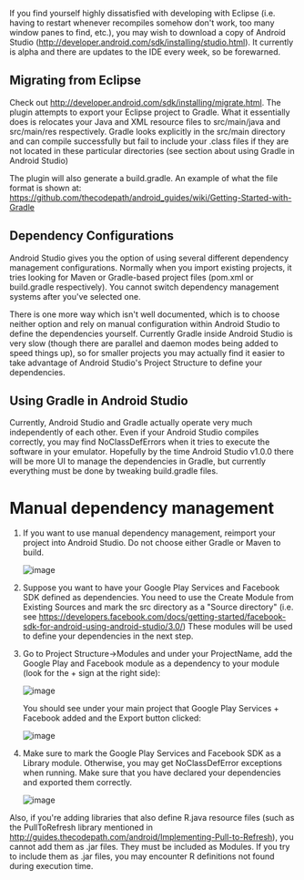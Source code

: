 If you find yourself highly dissatisfied with developing with Eclipse (i.e. having to restart whenever recompiles somehow don't work, too many window panes to find, etc.), you may wish to download a copy of Android Studio (http://developer.android.com/sdk/installing/studio.html).  It currently is alpha and there are updates to the IDE every week, so be forewarned.

## Migrating from Eclipse

Check out http://developer.android.com/sdk/installing/migrate.html.   The plugin attempts to export your Eclipse project to Gradle.  What it essentially does is relocates your Java and XML resource files to src/main/java and src/main/res respectively.  Gradle looks explicitly in the src/main directory and can compile successfully but fail to include your .class files if they are not located in these particular directories (see section about using Gradle in Android Studio)

The plugin will also generate a build.gradle.  An example of what the file format is shown at: https://github.com/thecodepath/android_guides/wiki/Getting-Started-with-Gradle

## Dependency Configurations
Android Studio gives you the option of using several different dependency management configurations.  Normally when you import existing projects, it tries looking for Maven or Gradle-based project files (pom.xml or build.gradle respectively).  You cannot switch dependency management systems after you've selected one.

There is one more way which isn't well documented, which is to choose neither option and rely on manual configuration within Android Studio to define the dependencies yourself.  Currently Gradle inside Android Studio is very slow (though there are parallel and daemon modes being added to speed things up), so for smaller projects you may actually find it easier to take advantage of Android Studio's Project Structure to define your dependencies.  

## Using Gradle in Android Studio

Currently, Android Studio and Gradle actually operate very much independently of each other.  Even if your Android Studio compiles correctly, you may find NoClassDefErrors when it tries to execute the software in your emulator.    Hopefully by the time Android Studio v1.0.0 there will be more UI to manage the dependencies in Gradle, but currently everything must be done by tweaking build.gradle files.

# Manual dependency management

1. If you want to use manual dependency management, reimport your project into Android Studio.  Do not choose either Gradle or Maven to build.

   ![image](https://f.cloud.github.com/assets/326857/1445194/eba67782-421a-11e3-98aa-9d25a9e7e11a.png)

2. Suppose you want to have your Google Play Services and Facebook SDK defined as dependencies.  You need to use the Create Module from Existing Sources and mark the src directory as a "Source directory" (i.e. see https://developers.facebook.com/docs/getting-started/facebook-sdk-for-android-using-android-studio/3.0/) These modules will be used to define your dependencies in the next step.

3. Go to Project Structure->Modules and under your ProjectName, add the Google Play and Facebook module as a dependency to your module (look for the + sign at the right side):

   ![image](https://f.cloud.github.com/assets/326857/1445028/307d4ec0-4217-11e3-8417-181d0db54f69.png)

   You should see under your main project that Google Play Services + Facebook added and the Export button clicked:

   ![image](https://f.cloud.github.com/assets/326857/1445499/431196bc-4222-11e3-8f80-bbc3bb3afe73.png)

3. Make sure to mark the Google Play Services and Facebook SDK as a Library module.  Otherwise, you may get NoClassDefError exceptions when running.  Make sure that you have declared your dependencies and exported them correctly.

   ![image](https://f.cloud.github.com/assets/326857/1460057/438638aa-440c-11e3-8f3b-05e8b21ece58.png)

Also, if you're adding libraries that also define R.java resource files (such as the PullToRefresh library mentioned in http://guides.thecodepath.com/android/Implementing-Pull-to-Refresh), you cannot add them as .jar files.  They must be included as Modules.  If you try to include them as .jar files, you may encounter R definitions not found during execution time.